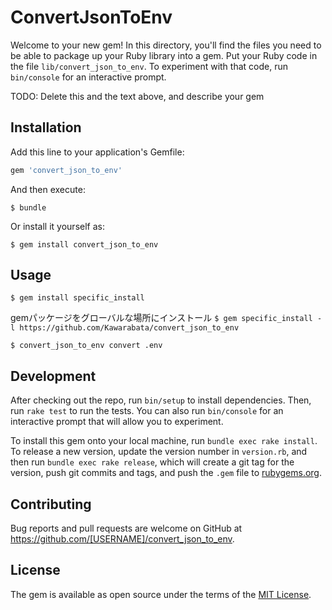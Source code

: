 # ConvertJsonToEnv

Welcome to your new gem! In this directory, you'll find the files you need to be able to package up your Ruby library into a gem. Put your Ruby code in the file `lib/convert_json_to_env`. To experiment with that code, run `bin/console` for an interactive prompt.

TODO: Delete this and the text above, and describe your gem

## Installation

Add this line to your application's Gemfile:

```ruby
gem 'convert_json_to_env'
```

And then execute:

    $ bundle

Or install it yourself as:

    $ gem install convert_json_to_env

## Usage

`$ gem install specific_install`

gemパッケージをグローバルな場所にインストール
`$ gem specific_install -l https://github.com/Kawarabata/convert_json_to_env`

`$ convert_json_to_env convert .env`

## Development

After checking out the repo, run `bin/setup` to install dependencies. Then, run `rake test` to run the tests. You can also run `bin/console` for an interactive prompt that will allow you to experiment.

To install this gem onto your local machine, run `bundle exec rake install`. To release a new version, update the version number in `version.rb`, and then run `bundle exec rake release`, which will create a git tag for the version, push git commits and tags, and push the `.gem` file to [rubygems.org](https://rubygems.org).

## Contributing

Bug reports and pull requests are welcome on GitHub at https://github.com/[USERNAME]/convert_json_to_env.

## License

The gem is available as open source under the terms of the [MIT License](https://opensource.org/licenses/MIT).
